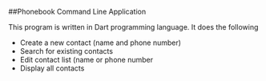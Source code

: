 ##Phonebook Command Line Application

This program is written in Dart programming language. It does the following
- Create a new contact (name and phone number)
- Search for existing contacts 
- Edit contact list (name or phone number
- Display all contacts
